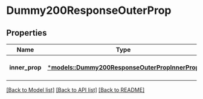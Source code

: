 # Dummy200ResponseOuterProp

## Properties
Name | Type | Description | Notes
------------ | ------------- | ------------- | -------------
**inner_prop** | [***models::Dummy200ResponseOuterPropInnerProp**](dummy_200_response_outerProp_innerProp.md) |  | [optional] [default to None]

[[Back to Model list]](../README.md#documentation-for-models) [[Back to API list]](../README.md#documentation-for-api-endpoints) [[Back to README]](../README.md)


